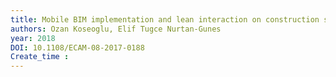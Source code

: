 ```yaml
---
title: Mobile BIM implementation and lean interaction on construction site: A case study of a complex airport project
authors: Ozan Koseoglu, Elif Tugce Nurtan-Gunes
year: 2018
DOI: 10.1108/ECAM-08-2017-0188
Create_time :  
---
```


